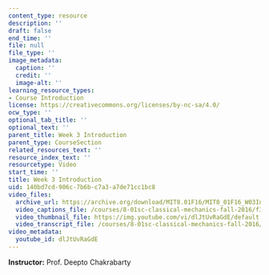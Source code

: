 ```yaml
---
content_type: resource
description: ''
draft: false
end_time: ''
file: null
file_type: ''
image_metadata:
  caption: ''
  credit: ''
  image-alt: ''
learning_resource_types:
- Course Introduction
license: https://creativecommons.org/licenses/by-nc-sa/4.0/
ocw_type: ''
optional_tab_title: ''
optional_text: ''
parent_title: Week 3 Introduction
parent_type: CourseSection
related_resources_text: ''
resource_index_text: ''
resourcetype: Video
start_time: ''
title: Week 3 Introduction
uid: 140bd7cd-906c-7b6b-c7a3-a7de71cc1bc8
video_files:
  archive_url: https://archive.org/download/MIT8.01F16/MIT8_01F16_W03Intro_360p.mp4
  video_captions_file: /courses/8-01sc-classical-mechanics-fall-2016/f3b64925b7c8598cb866ed6fc49b5d47_dlJtUvRaGdE.vtt
  video_thumbnail_file: https://img.youtube.com/vi/dlJtUvRaGdE/default.jpg
  video_transcript_file: /courses/8-01sc-classical-mechanics-fall-2016/20ae8438ec9cbe7bced93b8ffe5ce6f7_dlJtUvRaGdE.pdf
video_metadata:
  youtube_id: dlJtUvRaGdE
---
```

**Instructor:** Prof. Deepto Chakrabarty